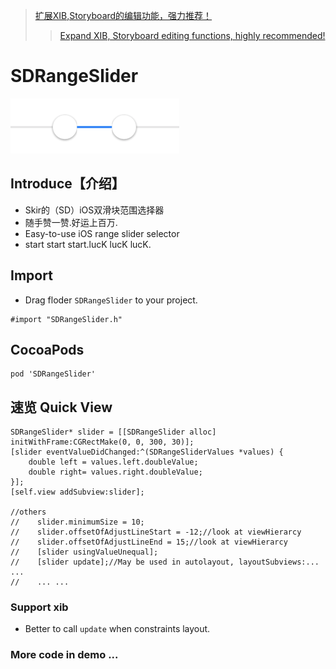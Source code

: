 > [扩展XIB,Storyboard的编辑功能，强力推荐！](https://github.com/Meterwhite/XICommand)
>> [Expand XIB, Storyboard editing functions, highly recommended!](https://github.com/Meterwhite/XICommand)
# SDRangeSlider
![SDRangeSlider icon](https://raw.githubusercontent.com/Meterwhite/SDRangeSlider/master/title.png)

## Introduce【介绍】
* Skir的（SD）iOS双滑块范围选择器
* 随手赞一赞.好运上百万.
* Easy-to-use iOS range slider selector
* start start start.lucK lucK lucK.

## Import
- Drag floder `SDRangeSlider` to your project.
```objc
#import "SDRangeSlider.h"
```
## CocoaPods
```
pod 'SDRangeSlider'
```

## 速览 Quick View
```objc
SDRangeSlider* slider = [[SDRangeSlider alloc] initWithFrame:CGRectMake(0, 0, 300, 30)];
[slider eventValueDidChanged:^(SDRangeSliderValues *values) {
    double left = values.left.doubleValue;
    double right= values.right.doubleValue;
}];
[self.view addSubview:slider];

//others
//    slider.minimumSize = 10;
//    slider.offsetOfAdjustLineStart = -12;//look at viewHierarcy
//    slider.offsetOfAdjustLineEnd = 15;//look at viewHierarcy
//    [slider usingValueUnequal];
//    [slider update];//May be used in autolayout, layoutSubviews:... ...
//    ... ...
```
### Support xib
- Better to call `update` when constraints layout.
### More code in demo ... 
